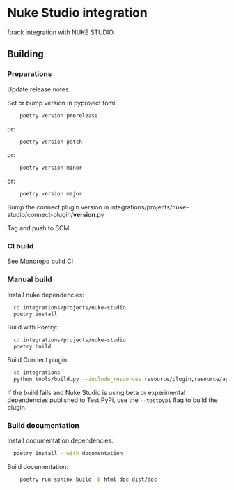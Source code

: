 # Nuke Studio integration

ftrack integration with NUKE STUDIO.

## Building

### Preparations

Update release notes.

Set or bump version in pyproject.toml:

```bash
    poetry version prerelease
```
or:
```bash
    poetry version patch
```
or:
```bash
    poetry version minor
```
or:
```bash
    poetry version major
```

Bump the connect plugin version in integrations/projects/nuke-studio/connect-plugin/__version__.py

Tag and push to SCM

### CI build

See Monorepo build CI


### Manual build

Install nuke dependencies:

```bash
  cd integrations/projects/nuke-studio
  poetry install
```

Build with Poetry:

```bash
  cd integrations/projects/nuke-studio
  poetry build
```

Build Connect plugin:


```bash
  cd integrations
  python tools/build.py --include_resources resource/plugin,resource/application_hook build_connect_plugin projects/nuke-studio
```

If the build fails and Nuke Studio is using beta or experimental dependencies published to Test PyPi, use the `--testpypi` flag 
to build the plugin.


### Build documentation


Install documentation dependencies:

```bash
  poetry install --with documentation
```

Build documentation:

```bash
    poetry run sphinx-build -b html doc dist/doc
```


